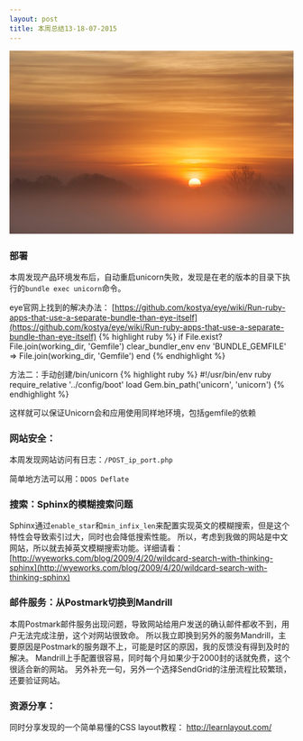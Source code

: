 ```yaml
---
layout: post
title: 本周总结13-18-07-2015
---
```


![](/images/Bing_696.JPG)

### 部署
本周发现产品环境发布后，自动重启unicorn失败，发现是在老的版本的目录下执行的`bundle exec unicorn`命令。

eye官网上找到的解决办法：
[https://github.com/kostya/eye/wiki/Run-ruby-apps-that-use-a-separate-bundle-than-eye-itself](https://github.com/kostya/eye/wiki/Run-ruby-apps-that-use-a-separate-bundle-than-eye-itself)
{% highlight ruby %}
if File.exist? File.join(working_dir, 'Gemfile')
  clear_bundler_env
  env 'BUNDLE_GEMFILE' => File.join(working_dir, 'Gemfile')
end
{% endhighlight %}

方法二：手动创建/bin/unicorn
{% highlight ruby %}
#!/usr/bin/env ruby
require_relative '../config/boot'
load Gem.bin_path('unicorn', 'unicorn')
{% endhighlight %}

这样就可以保证Unicorn会和应用使用同样地环境，包括gemfile的依赖


### 网站安全：
本周发现网站访问有日志：`/POST_ip_port.php`

简单地方法可以用：`DDOS Deflate`

### 搜索：Sphinx的模糊搜索问题

Sphinx通过`enable_star`和`min_infix_len`来配置实现英文的模糊搜索，但是这个特性会导致索引过大，同时也会降低搜索性能。
所以，考虑到我做的网站是中文网站，所以就去掉英文模糊搜索功能。详细请看：
[http://wyeworks.com/blog/2009/4/20/wildcard-search-with-thinking-sphinx](http://wyeworks.com/blog/2009/4/20/wildcard-search-with-thinking-sphinx)

### 邮件服务：从Postmark切换到Mandrill
本周Postmark邮件服务出现问题，导致网站给用户发送的确认邮件都收不到，用户无法完成注册，这个对网站很致命。
所以我立即换到另外的服务Mandrill，主要原因是Postmark的服务跟不上，可能是时区的原因，我的反馈没有得到及时的解决。
Mandrill上手配置很容易，同时每个月如果少于2000封的话就免费，这个很适合新的网站。
另外补充一句，另外一个选择SendGrid的注册流程比较繁琐，还要验证网站。

### 资源分享：
同时分享发现的一个简单易懂的CSS layout教程：
http://learnlayout.com/

